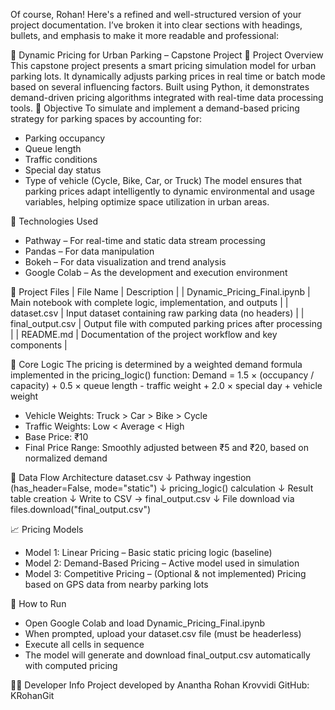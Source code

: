 Of course, Rohan! Here's a refined and well-structured version of your project documentation. I’ve broken it into clear sections with headings, bullets, and emphasis to make it more readable and professional:

🚗 Dynamic Pricing for Urban Parking – Capstone Project
📌 Project Overview
This capstone project presents a smart pricing simulation model for urban parking lots. It dynamically adjusts parking prices in real time or batch mode based on several influencing factors. Built using Python, it demonstrates demand-driven pricing algorithms integrated with real-time data processing tools.
🎯 Objective
To simulate and implement a demand-based pricing strategy for parking spaces by accounting for:
- Parking occupancy
- Queue length
- Traffic conditions
- Special day status
- Type of vehicle (Cycle, Bike, Car, or Truck)
The model ensures that parking prices adapt intelligently to dynamic environmental and usage variables, helping optimize space utilization in urban areas.

🧰 Technologies Used
- Pathway – For real-time and static data stream processing
- Pandas – For data manipulation
- Bokeh – For data visualization and trend analysis
- Google Colab – As the development and execution environment

📂 Project Files
| File Name | Description | 
| Dynamic_Pricing_Final.ipynb | Main notebook with complete logic, implementation, and outputs | 
| dataset.csv | Input dataset containing raw parking data (no headers) | 
| final_output.csv | Output file with computed parking prices after processing | 
| README.md | Documentation of the project workflow and key components | 



🧮 Core Logic
The pricing is determined by a weighted demand formula implemented in the pricing_logic() function:
Demand = 1.5 × (occupancy / capacity) 
       + 0.5 × queue length 
       - traffic weight 
       + 2.0 × special day 
       + vehicle weight


- Vehicle Weights: Truck > Car > Bike > Cycle
- Traffic Weights: Low < Average < High
- Base Price: ₹10
- Final Price Range: Smoothly adjusted between ₹5 and ₹20, based on normalized demand

🔄 Data Flow Architecture
dataset.csv 
   ↓
Pathway ingestion (has_header=False, mode="static") 
   ↓
pricing_logic() calculation 
   ↓
Result table creation 
   ↓
Write to CSV → final_output.csv 
   ↓
File download via files.download("final_output.csv")



📈 Pricing Models
- Model 1: Linear Pricing – Basic static pricing logic (baseline)
- Model 2: Demand-Based Pricing – Active model used in simulation
- Model 3: Competitive Pricing – (Optional & not implemented) Pricing based on GPS data from nearby parking lots

🚀 How to Run
- Open Google Colab and load Dynamic_Pricing_Final.ipynb
- When prompted, upload your dataset.csv file (must be headerless)
- Execute all cells in sequence
- The model will generate and download final_output.csv automatically with computed pricing

👨‍💻 Developer Info
Project developed by Anantha Rohan Krovvidi
GitHub: KRohanGit


